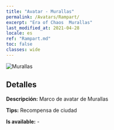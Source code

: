 ```yaml
---
title: "Avatar - Murallas"
permalink: /Avatars/Rampart/
excerpt: "Era of Chaos  Murallas"
last_modified_at: 2021-04-28
locale: es
ref: "Rampart.md"
toc: false
classes: wide
---
```

 ![Murallas](/images/a/avatarFrame_12.png)

## Detalles

 **Descripción:** Marco de avatar de Murallas 

 **Tips:** Recompensa de ciudad 

 **Is available:**  - 

